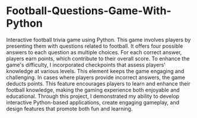 # Football-Questions-Game-With-Python
Interactive football trivia game using Python. This game involves players by presenting them with questions related to football. It offers four possible answers to each question as multiple choices. For each correct answer, players earn points, which contribute to their overall score. To enhance the game's difficulty, I incorporated checkpoints that assess players' knowledge at various levels. This element keeps the game engaging and challenging. In cases where players provide incorrect answers, the game deducts points. This feature encourages players to learn and enhance their football knowledge, making the gaming experience both enjoyable and educational. Through this project, I demonstrated my ability to develop interactive Python-based applications, create engaging gameplay, and design features that promote both fun and learning.
